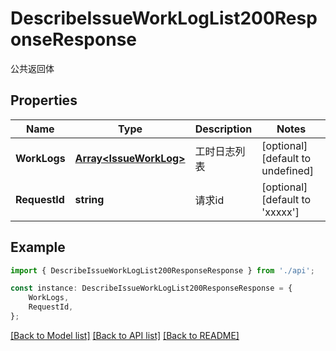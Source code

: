 # DescribeIssueWorkLogList200ResponseResponse

公共返回体

## Properties

Name | Type | Description | Notes
------------ | ------------- | ------------- | -------------
**WorkLogs** | [**Array&lt;IssueWorkLog&gt;**](IssueWorkLog.md) | 工时日志列表 | [optional] [default to undefined]
**RequestId** | **string** | 请求id | [optional] [default to 'xxxxx']

## Example

```typescript
import { DescribeIssueWorkLogList200ResponseResponse } from './api';

const instance: DescribeIssueWorkLogList200ResponseResponse = {
    WorkLogs,
    RequestId,
};
```

[[Back to Model list]](../README.md#documentation-for-models) [[Back to API list]](../README.md#documentation-for-api-endpoints) [[Back to README]](../README.md)
